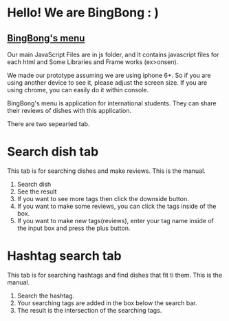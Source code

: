 # Hello! We are BingBong : )
## [BingBong's menu](https://wearebingbong.github.io/BingBong/)
Our main JavaScript Files are in js folder, and It contains javascript files for each html and Some Libraries and Frame works
(ex>onsen).

We made our prototype assuming we are using iphone 6+. So if you are using another device to see it, please adjust the screen size.
If you are using chrome, you can easily do it within console.

BingBong's menu is application for international students.
They can share their reviews of dishes with this application.

There are two sepearted tab.

# Search dish tab
This tab is for searching dishes and make reviews. 
This is the manual.

1. Search dish
2. See the result
3. If you want to see more tags then click the downside button.
4. If you want to make some reviews, you can click the tags inside of the box.
5. If you want to make new tags(reviews), enter your tag name inside of the input box and press the plus button.


# Hashtag search tab
This tab is for searching hashtags and find dishes that fit ti them.
This is the manual.

1. Search the hashtag.
2. Your searching tags are added in the box below the search bar.
3. The result is the intersection of the searching tags.
